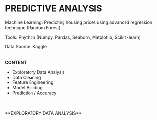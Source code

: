 # PREDICTIVE ANALYSIS
Machine Learning: Predicting housing prices using advanced regression technique (Random Forest)

Tools: Phython (Numpy, Pandas, Seaborn, Matplotlib, Scikit -learn)

Data Source: Kaggle <br />
<br />
<br />
**CONTENT**
- Exploratory Data Analysis
- Data Cleaning
- Feature Engineering
- Model Building
- Prediction / Accuracy<br />
<br />
<br />
**EXPLORATORY DATA ANALYSIS**
